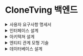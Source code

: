 # CloneTving 백엔드

<details>
    <summary> 사용자 요구사항 명세서</summary>
    <div>
      <ul style="font">
        <li>
          회원가입
          <ol style="list-style-type:upper-roman">
            <li>
              회원가입 정보는 다음과 같다
              <ul>
                <li>
                  아이디: 5~20자의 영문 소문자, 숫자만 사용가능
                </li>
                <li>
                  비밀번호 : 8~16자의 영문 대/소문자, 숫자, 특수문자를 사용
                </li>
                <li>
                  기타정보 : 이메일, 성인여부, 서비스 이용여부, 마케팅 정보 SMS 수신 여부, 마케팅 정보 이메일 수신 여부
                </li>
              </ul>
            </li>
            <li>
              가입 절차
              <ul>
                <li>
                  중복 아이디 확인
                </li>
                <li>
                  비밀번호 입력 값과 비밀번호 확인 입력 값이 일치하는지 검증
                </li>
                <li>
                  모든 입력값 검증 수행 후 회원가입 로직 실행
                </li>
                <li>
                  회원가입이 완료되면 201응답 코드와 간단한 회원 정보 반환
                </li>
              </ul>
            </li>
          </ol>
        </li>
        <li>
          로그인
          <ol style="list-style-type:upper-roman">
            <li>
              로그인 시도
              <ul>
                <li>아이디 비밀번호 일치시 로그인 성공</li>
              <li>
              자동로그인 체크박스 선택시 자동로그인
            </li>
              </ul>
            </li>
          </ol>
        </li>
        <li>
          사용자 프로필
          <ol style="list-style-type:upper-roman">
            <li>
              프로필 등록
              <ul>
                <li>
                  사용자는 자신이 사용할 프로필을 등록 할 수 있음
                </li>
                <li>
                  프로필 등록 정보는 프로필 이름, 프로필 이미지, 성인 여부로 구성
                </li>
              </ul>
            </li>
            <li>
              프로필 수정 
              <ul>
                <li>
                  사용자는 프로필 이름과 이미지 그리고 성인여부를 수정 가능
                </li>
              </ul>
            </li>
            <li>
              프로필 삭제
              <ul>
                <li>
                  사용자는 등록된 프로필을 삭제 가능
                </li>
              </ul>
            </li>
          </ol>
        </li>
        <li>
          컨텐츠 조회
          <ol style="list-style-type:upper-roman">
            <li>
              장르별 컨텐츠 조회
                <ul>
                    <li>
                        사용자는 로맨스, 액션 등 장르별로 분류된 컨텐츠를 조회할 수 있다
                    </li> 
                </ul>
            </li>
            <li>
              인기 컨텐츠 조회
                <ul>
                    <li>
                        추천수가 많은 순으로 인기있는 컨텐츠를 조회할 수 있다
                    </li>
                </ul>
            </li>
            <li>
              제목 검색으로 조회
                <ul>
                    <li>
                        제목을 입력해 일치하는 컨텐츠를 조회할 수 있음
                    </li>
                </ul>
            </li>
          </ol>
        </li>
        <li>
          기타
          <ol style="list-style-type:upper-roman">
            <li>
              리뷰 등록
                <ul>
                    <li>
                        사용자는 컨텐츠마다 별점 및 한줄평 작성 가능
                    </li>
                </ul>
            </li>
            <li>
              찜 등록
                <ul>
                    <li>
                        자신이 원하는 컨텐츠를 찜 목록에 등록 가능
                    </li>
                </ul>
            </li>
          </ol>
        </li>
      </ul>
    </div>
</details>
<details>
  <summary>
      인터페이스 설계
  </summary>
</details>
<details>
  <summary>
      아키텍쳐 설계
  </summary> 
    <div align=center><h1>📚TECH STACKS</h1></div>
    <div align=center> 
      <img src="https://img.shields.io/badge/java-007396?style=for-the-badge&logo=java&logoColor=white"> 
      <br>
      <img src="https://img.shields.io/badge/spring-6DB33F?style=for-the-badge&logo=spring&logoColor=white"/>
      <img src="https://img.shields.io/badge/springboot-6DB33F?style=for-the-badge&logo=springboot&logoColor=white"/>
      <img src="https://img.shields.io/badge/jpa-003545?style=for-the-badge&logo=jpa&logoColor=white"/>
      <img src="https://img.shields.io/badge/springdatajpa-6DB33F?style=for-the-badge&logo=spring data jpa&logoColor=white"/>
      <img src="https://img.shields.io/badge/springsecurity-6DB33F?style=for-the-badge&logo=spring security&logoColor=white"/>
      <br>
      <img src="https://img.shields.io/badge/mysql-4479A1?style=for-the-badge&logo=mysql&logoColor=white"/>
      <img src="https://img.shields.io/badge/redis-FF4438?style=for-the-badge&logo=redis&logoColor=white"/>
      <img src="https://img.shields.io/badge/querydsl-4169E1?style=for-the-badge&logo=querydsl&logoColor=white"/>
      <br>
      <img src="https://img.shields.io/badge/amazonec2-FF9900?style=for-the-badge&logo=amazonec2&logoColor=white"/>
      <img src="https://img.shields.io/badge/amazons3-569A31?style=for-the-badge&logo=amazonec2&logoColor=white"/>
      <br>
      <img src="https://img.shields.io/badge/git-F05032?style=for-the-badge&logo=git&logoColor=white"/>
      <img src="https://img.shields.io/badge/github-181717?style=for-the-badge&logo=github&logoColor=white"/>
      <br>
    </div>
    <div>
        <br>
        <p align="center"><img src="https://github.com/hoyeonjigi/CloneTving_BackEnd/assets/105578140/c9141693-2896-426f-8361-81d8d1dcfde8"></p>
    </div>
</details>
<details>
  <summary>
      엔티티 관계 모형 기술
  </summary>
    <img width="846" alt="스크린샷 2024-06-18 오후 6 58 12" src="https://github.com/hoyeonjigi/CloneTving_BackEnd/assets/105578140/6bae5ff5-515d-4eb9-96f1-6c20958cb435">
</details>
<details>
  <summary>
      데이터베이스 설계
  </summary>
<img width="1173" alt="스크린샷 2024-06-19 오후 8 18 25" src="https://github.com/hoyeonjigi/CloneTving_BackEnd/assets/119111149/e576b1f5-17cf-4a88-8289-c7244da8b982">
</details>

